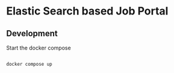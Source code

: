 # Elastic Search based Job Portal 


## Development 

Start the docker compose 

```bash 

docker compose up 

```
